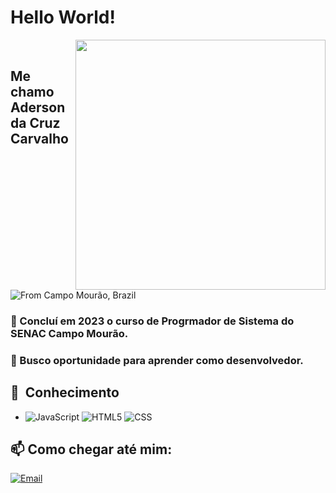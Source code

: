 # Hello World!

[<img align="right" width="400" src="https://github-readme-stats.vercel.app/api?username=adersoncarvalho&show_icons=true"/>](https://github.com/adersoncarvalho/)
<br />

## Me chamo Aderson da Cruz Carvalho
![From Campo Mourão, Brazil](https://img.shields.io/badge/-From%20Campo%20Mourão,%20Paraná%20--%20Brazil-333333?style=flat&logo=brazil)

### 🌱 Concluí em 2023 o curso de Progrmador de Sistema do SENAC Campo Mourão.

### 🤔 Busco oportunidade para aprender como desenvolvedor.

## 📌&nbsp; Conhecimento

 - ![JavaScript](https://img.shields.io/badge/-JavaScript-333333?style=flat&logo=JavaScript)
 ![HTML5](https://img.shields.io/badge/-HTML5-333333?style=flat&logo=HTML5)
 ![CSS](https://img.shields.io/badge/-CSS-333333?style=flat&logo=CSS3&logoColor=1572B6)
 
 
 ## 📫 Como chegar até mim:
 
 <a href="mailto:aderson_carvalho@hotmail.com"><img alt="Email" src="https://img.shields.io/badge/Email-aderson_carvalho@hotmail.com-blue?style=flat-square&logo=gmail"></a>

<!--
**adersoncarvalho/adersoncarvalho** is a ✨ _special_ ✨ repository because its `README.md` (this file) appears on your GitHub profile.

Here are some ideas to get you started:

- 🔭 I’m currently working on ...
- 🌱 I’m currently learning ...
- 👯 I’m looking to collaborate on ...
- 🤔 I’m looking for help with ...
- 💬 Ask me about ...
- 📫 How to reach me: ...
- 😄 Pronouns: ...
- ⚡ Fun fact: ...
-->
